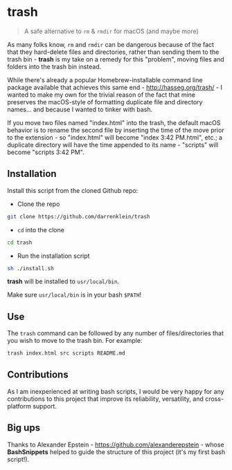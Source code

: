 # trash
> A safe alternative to `rm` & `rmdir` for macOS (and maybe more)

As many folks know, `rm` and `rmdir` can be dangerous because of the fact that they hard-delete files and directories, rather than sending them to the trash bin - **trash** is my take on a remedy for this "problem", moving files and folders into the trash bin instead.

While there's already a popular Homebrew-installable command line package available that achieves this same end - http://hasseg.org/trash/ - I wanted to make my own for the trivial reason of the fact that mine preserves the macOS-style of formatting duplicate file and directory names... and because I wanted to tinker with bash.

If you move two files named "index.html" into the trash, the default macOS behavior is to rename the second file by inserting the time of the move prior to the extension - so "index.html" will become "index 3:42 PM.html", etc.; a duplicate directory will have the time appended to its name - "scripts" will become "scripts 3:42 PM".

## Installation

Install this script from the cloned Github repo:

- Clone the repo

```bash
git clone https://github.com/darrenklein/trash
```

- `cd` into the clone

```bash
cd trash
```

- Run the installation script

```bash
sh ./install.sh
```

**trash** will be installed to `usr/local/bin`.

Make sure `usr/local/bin` is in your bash `$PATH`!

## Use

The `trash` command can be followed by any number of files/directories that you wish to move to the trash bin. For example:

```bash
trash index.html src scripts README.md
```

## Contributions

As I am inexperienced at writing bash scripts, I would be very happy for any contributions to this project that improve its reliability, versatility, and cross-platform support.

## Big ups

Thanks to Alexander Epstein - https://github.com/alexanderepstein - whose **BashSnippets** helped to guide the structure of this project (it's my first bash script!).
